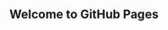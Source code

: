 ## Welcome to GitHub Pages

<script src="https://cdn.plot.ly/plotly-latest.min.js"></script>
<div id="cd52e831-399a-403d-9bb2-0c56214b1d38" style="height: 100%; width: 100%;" class="plotly-graph-div"></div>
<script type="text/javascript">window.PLOTLYENV=window.PLOTLYENV || {};window.PLOTLYENV.BASE_URL="https://plot.ly";Plotly.newPlot("cd52e831-399a-403d-9bb2-0c56214b1d38", [{"type": "pie", "values": [4500, 2500, 1053, 500], "labels": ["Oxygen", "Hydrogen", "Carbon_Dioxide", "Nitrogen"]}], {}, {"linkText": "Export to plot.ly", "showLink": true})</script>


You can use the [editor on GitHub](https://github.com/cremedelacremetop/cremedelacreme/edit/gh-pages/README.md) to maintain and preview the content for your website in Markdown files.

Whenever you commit to this repository, GitHub Pages will run [Jekyll](https://jekyllrb.com/) to rebuild the pages in your site, from the content in your Markdown files.

### Markdown

Markdown is a lightweight and easy-to-use syntax for styling your writing. It includes conventions for

```markdown
Syntax highlighted code block

# Header 1
## Header 2
### Header 3

- Bulleted
- List

1. Numbered
2. List

**Bold** and _Italic_ and `Code` text

[Link](url) and ![Image](src)
```

For more details see [GitHub Flavored Markdown](https://guides.github.com/features/mastering-markdown/).

### Jekyll Themes

Your Pages site will use the layout and styles from the Jekyll theme you have selected in your [repository settings](https://github.com/cremedelacremetop/cremedelacreme/settings). The name of this theme is saved in the Jekyll `_config.yml` configuration file.

### Support or Contact

Having trouble with Pages? Check out our [documentation](https://help.github.com/categories/github-pages-basics/) or [contact support](https://github.com/contact) and we’ll help you sort it out.
